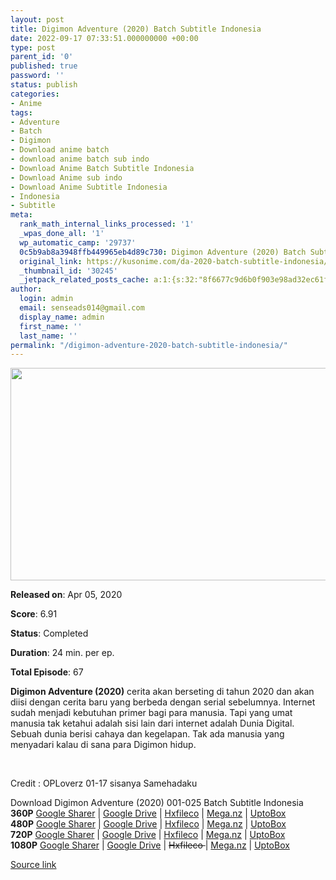 ```yaml
---
layout: post
title: Digimon Adventure (2020) Batch Subtitle Indonesia
date: 2022-09-17 07:33:51.000000000 +00:00
type: post
parent_id: '0'
published: true
password: ''
status: publish
categories:
- Anime
tags:
- Adventure
- Batch
- Digimon
- Download anime batch
- download anime batch sub indo
- Download Anime Batch Subtitle Indonesia
- Download Anime sub indo
- Download Anime Subtitle Indonesia
- Indonesia
- Subtitle
meta:
  rank_math_internal_links_processed: '1'
  _wpas_done_all: '1'
  wp_automatic_camp: '29737'
  0c5b9ab8a3948ffb449965eb4d89c730: Digimon Adventure (2020) Batch Subtitle Indonesia
  original_link: https://kusonime.com/da-2020-batch-subtitle-indonesia/
  _thumbnail_id: '30245'
  _jetpack_related_posts_cache: a:1:{s:32:"8f6677c9d6b0f903e98ad32ec61f8deb";a:2:{s:7:"expires";i:1663443267;s:7:"payload";a:3:{i:0;a:1:{s:2:"id";i:29780;}i:1;a:1:{s:2:"id";i:29282;}i:2;a:1:{s:2:"id";i:30196;}}}}
author:
  login: admin
  email: senseads014@gmail.com
  display_name: admin
  first_name: ''
  last_name: ''
permalink: "/digimon-adventure-2020-batch-subtitle-indonesia/"
---
```

<p><img width="551" height="340" src="{{ site.baseurl }}/assets/2022/09/Digimon-Adventure-2020-551x340.jpeg" class="attachment-thumb-large size-thumb-large wp-post-image" alt="" loading="lazy" title="Digimon Adventure (2020) Batch Subtitle Indonesia" srcset="https://kusonime.com/wp-content/uploads/2020/11/Digimon-Adventure-2020-551x340.jpeg 551w, https://kusonime.com/wp-content/uploads/2020/11/Digimon-Adventure-2020-300x185.jpeg 300w, https://kusonime.com/wp-content/uploads/2020/11/Digimon-Adventure-2020-768x474.jpeg 768w, https://kusonime.com/wp-content/uploads/2020/11/Digimon-Adventure-2020-520x321.jpeg 520w, https://kusonime.com/wp-content/uploads/2020/11/Digimon-Adventure-2020.jpeg 1000w" sizes="(max-width: 551px) 100vw, 551px" />
<p><b>Released on</b>: Apr 05, 2020</p>
<p>
<p><b>Score</b>: 6.91</p>
<p>
<p><b>Status</b>: Completed</p>
<p>
<p><b>Duration</b>: 24 min. per ep.</p>
<p>
<p><b>Total Episode</b>: 67</p>
<p>
<p><strong>Digimon Adventure (2020)</strong> cerita akan berseting di tahun 2020 dan akan diisi dengan cerita baru yang berbeda dengan serial sebelumnya. Internet sudah menjadi kebutuhan primer bagi para manusia. Tapi yang umat manusia tak ketahui adalah sisi lain dari internet adalah Dunia Digital. Sebuah dunia berisi cahaya dan kegelapan. Tak ada manusia yang menyadari kalau di sana para Digimon hidup.</p>
<p>
<p> </p>
<p>
<p>Credit : OPLoverz 01-17 sisanya Samehadaku</p>
<p>
<div class="smokeddl">
<div class="smokettl">Download Digimon Adventure (2020) 001-025 Batch Subtitle Indonesia</div>
<div class="smokeurl"><strong>360P</strong> <a href="https://acefile.co/f/32343615/kusonime-da-2020-001-025-360p-rar" target="_blank" rel="noopener noreferrer">Google Sharer</a> | <a href="https://drive.google.com/uc?export=download&amp;id=1uXw3Wj-lG4YozJWTE7_TU-Foy3eCzNZ0" target="_blank" rel="noopener">Google Drive</a> | <a href="https://hxfile.co/iolh0t7f2lg0" target="_blank" rel="noopener">Hxfileco</a> | <a href="https://mega.nz/file/ppQ2UbBB#V8eF9Rk_CYS1ECX5jRGMet3yzob0QJmKB7pX0oVJSrY" target="_blank" rel="noopener noreferrer">Mega.nz</a> | <a href="https://uptobox.com/0jbche717rv3" target="_blank" rel="noopener">UptoBox</a></div>
<div class="smokeurl"><strong>480P</strong> <a href="https://acefile.co/f/32343617/kusonime-da-2020-001-025-480p-rar" target="_blank" rel="noopener noreferrer">Google Sharer</a> | <a href="https://drive.google.com/uc?export=download&amp;id=1tUhnrgh6j_3rA6UtnjVNk0vkCAFT8AGF" target="_blank" rel="noopener">Google Drive</a> | <a href="https://hxfile.co/byyvnaorf6ip" target="_blank" rel="noopener">Hxfileco</a> | <a href="https://mega.nz/file/B1IyEbRZ#eGSoi1YH9Cid_QP2NUbnsWjgwyBobMJBY8EA0ZE1-bU" target="_blank" rel="noopener noreferrer">Mega.nz</a> | <a href="https://uptobox.com/ylv0za57lrn3" target="_blank" rel="noopener">UptoBox</a></div>
<div class="smokeurl"><strong>720P</strong> <a href="https://acefile.co/f/32343618/kusonime-da-2020-001-025-720p-rar" target="_blank" rel="noopener noreferrer">Google Sharer</a> | <a href="https://drive.google.com/uc?export=download&amp;id=1tpgoyg-KgS1URnNXRNV9_vmjB7vHbHfl" target="_blank" rel="noopener">Google Drive</a> | <a href="https://hxfile.co/a9udf4r24q2d" target="_blank" rel="noopener">Hxfileco</a> | <a href="https://mega.nz/file/9pBAxJCY#RGiYbEjEgRKzIAbTNYMIREXYnDoCVnDrgnYQofY-N5c" target="_blank" rel="noopener noreferrer">Mega.nz</a> | <a href="https://uptobox.com/0u8k0b7w14zo" target="_blank" rel="noopener">UptoBox</a></div>
<div class="smokeurl"><strong>1080P</strong> <a href="https://acefile.co/f/32343619/kusonime-da-2020-001-025-1080p-rar" target="_blank" rel="noopener noreferrer">Google Sharer</a> | <a href="https://drive.google.com/uc?export=download&amp;id=14LwTBmzINkkd7-yhVNmXVTVFRBFBIFBI" target="_blank" rel="noopener">Google Drive</a> | <del datetime="2020-11-11T02:24:44+00:00">Hxfileco </del>| <a href="https://mega.nz/file/dpZgGTyZ#fxKlzC37KAH5lET-kF2D73SudZ7WTKQ-4XTHv0MwPfo" target="_blank" rel="noopener noreferrer">Mega.nz</a> | <a href="https://uptobox.com/pth4kcc53dw7" target="_blank" rel="noopener">UptoBox</a></div>
</div>
<p><a href="https://kusonime.com/da-2020-batch-subtitle-indonesia/">Source link </a></p>
